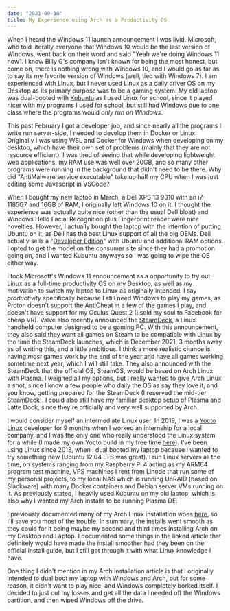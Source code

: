 ```yaml
---
date: "2021-09-10"
title: My Experience using Arch as a Productivity OS
---
```


When I heard the Windows 11 launch announcement I was livid. Microsoft, who told literally everyone that Windows 10 would be the last version of Windows, went back on their word and said "Yeah we're doing Windows 11 now". I know Billy G's company isn't known for being the most honest, but come on, there is nothing wrong with Windows 10, and I would go as far as to say its my favorite version of Windows (well, tied with Windows 7). I am experienced with Linux, but I never used Linux as a daily driver OS on my Desktop as its primary purpose was to be a gaming system. My old laptop was dual-booted with [Kubuntu](https://kubuntu.org/) as I used Linux for school, since it played nicer with my programs I used for school, but still had Windows due to one class where the programs would _only run on Windows_.

This past February I got a developer job, and since nearly all the programs I write run server-side, I needed to develop them in Docker or Linux. Originally I was using WSL and Docker for Windows when developing on my desktop, which have their own set of problems (mainly that they are not resource efficient). I was tired of seeing that while developing lightweight web applications, my RAM use was well over 20GB, and so many other programs were running in the background that didn't need to be there. Why did "AntiMalware service executable" take up half my CPU when I was just editing some Javascript in VSCode?

When I bought my new laptop in March, a Dell XPS 13 9310 with an i7-1185G7 and 16GB of RAM, I originally left Windows 10 on it. I thought the experience was actually quite nice (other than the usual Dell bloat) and Windows Hello Facial Recognition plus Fingerprint reader were nice novelties. However, I actually bought the laptop with the intention of putting Ubuntu on it, as Dell has the best Linux support of all the big OEMs. Dell actually sells a "[Developer Edition](https://www.dell.com/en-us/work/shop/dell-laptops-and-notebooks/xps-13-developer-edition/spd/xps-13-9310-laptop/ctox139w10p2c3000u)" with Ubuntu and additional RAM options. I opted to get the model on the consumer site since they had a promotion going on, and I wanted Kubuntu anyways so I was going to wipe the OS either way.

I took Microsoft's Windows 11 announcement as a opportunity to try out Linux as a full-time productivity OS on my Desktop, as well as my motivation to switch my laptop to Linux as originally intended. I say _productivity_ specifically because I still need Windows to play my games, as Proton doesn't support the AntiCheat in a few of the games I play, and doesn't have support for my Oculus Quest 2 (I sold my soul to Facebook for cheap VR).
Valve also recently announced the [SteamDeck](https://www.steamdeck.com/), a Linux handheld computer designed to be a gaming PC. With this announcement, they also said they want all games on Steam to be compatible with Linux by the time the SteamDeck launches, which is December 2021, 3 months away as of writing this, and a little ambitious.
I think a more realistic chance is having _most_ games work by the end of the year and have all games working sometime next year, which I will still take. They also announced with the SteamDeck that the official OS, SteamOS, would be based on Arch Linux with Plasma. I weighed all my options, but I really wanted to give Arch Linux a shot, since I know a few people who daily the OS as say they love it, and you know, getting prepared for the SteamDeck (I reserved the mid-tier SteamDeck). I could also still have my familiar desktop setup of Plasma and Latte Dock, since they're officially and very well supported by Arch.

I would consider myself an intermediate Linux user. In 2019, I was a [Yocto Linux](https://www.yoctoproject.org/) developer for 9 months when I worked an internship for a local company, and I was the only one who really understood the Linux system for a while (I made my own Yocto build in my free time [here](https://github.com/chand1012/CustomLinux)). I've been using Linux since 2013, when I dual booted my laptop because I wanted to try something new (Ubuntu 12.04 LTS was great). I run Linux servers all the time, on systems ranging from my Raspberry Pi 4 acting as my ARM64 program test machine, VPS machines I rent from Linode that run some of my personal projects, to my local NAS which is running UnRAID (based on Slackware) with many Docker containers and Debian server VMs running on it. As previously stated, I heavily used Kubuntu on my old laptop, which is also why I wanted my Arch installs to be running Plasma DE.

I previously documented many of my Arch Linux installation woes [here](/Arch-Beginners/), so I'll save you most of the trouble. In summary, the installs went smooth as they could for it being maybe my second and third times installing Arch on my Desktop and Laptop. I documented some things in the linked article that definitely would have made the install smoother had they been on the official install guide, but I still got through it with what Linux knowledge I have.

One thing I didn't mention in my Arch installation article is that I originally intended to dual boot my laptop with Windows and Arch, but for some reason, it didn't want to play nice, and Windows completely borked itself. I decided to just cut my losses and get all the data I needed off the Windows partition, and then wiped Windows off the drive.

<!-- Write about using arch as a daily here, and about how its quite minimalist and nice to use as well as easier to maintain than ubuntu -->
